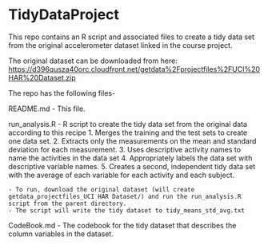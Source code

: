 TidyDataProject
===============

This repo contains an R script and associated files to create a tidy data set from the original accelerometer dataset linked in the course project.

The original dataset can be downloaded from here:
https://d396qusza40orc.cloudfront.net/getdata%2Fprojectfiles%2FUCI%20HAR%20Dataset.zip 

The repo has the following files-

README.md
	- This file.

run_analysis.R
	- R script to create the tidy data set from the original data according to this recipe
	1. Merges the training and the test sets to create one data set.
	2. Extracts only the measurements on the mean and standard deviation for each measurement. 
	3. Uses descriptive activity names to name the activities in the data set
	4. Appropriately labels the data set with descriptive variable names. 
	5. Creates a second, independent tidy data set with the average of each variable for each activity and each subject. 

	- To run, download the original dataset (will create getdata_projectfiles_UCI HAR Dataset/) and run the run_analysis.R script from the parent directory.
	- The script will write the tidy dataset to tidy_means_std_avg.txt

CodeBook.md
	- The codebook for the tidy dataset that describes the column variables in the dataset.
